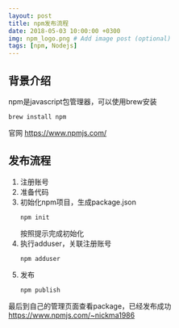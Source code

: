 ```yaml
---
layout: post
title: npm发布流程
date: 2018-05-03 10:00:00 +0300
img: npm_logo.png # Add image post (optional)
tags: [npm, Nodejs]
---
```


## 背景介绍
npm是javascript包管理器，可以使用brew安装
```
brew install npm
```
官网 https://www.npmjs.com/

## 发布流程
1. 注册账号
2. 准备代码
3. 初始化npm项目，生成package.json
    ```
    npm init
    ```
    按照提示完成初始化
4. 执行adduser，关联注册账号
    ```
    npm adduser
    ```
5. 发布
    ```
    npm publish
    ```
最后到自己的管理页面查看package，已经发布成功
https://www.npmjs.com/~nickma1986